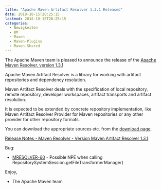```yaml
---
title: "Apache Maven Artifact Resolver 1.3.1 Released"
date: 2018-10-15T20:25:15
lastmod: 2018-10-15T20:25:15
categories:
  - Neuigkeiten
  - BM
  - Maven
  - Maven-Plugins
  - Maven-Shared
---
```

The Apache Maven team is pleased to announce the release of the 
[Apache Maven Resolver, version 1.3.1](https://maven.apache.org/resolver/index.html)

Apache Maven Artifact Resolver is a library for working with artifact
repositories and dependency resolution.

Maven Artifact Resolver deals with the specification of local repository,
remote repository, developer workspaces, artifact transports and artifact
resolution.

It is expected to be extended by concrete repository implementation, like Maven
Artifact Resolver Provider for Maven repositories or any other provider for
other repository formats.


You can download the appropriate sources etc. from the [download page](https://maven.apache.org/resolver/download.cgi).

<!-- more -->

[Release Notes - Maven Resolver - Version Maven Artifact Resolver 1.3.1](https://issues.apache.org/jira/secure/ReleaseNote.jspa?projectId=12320628&version=12344286)

Bug:

 * [MRESOLVER-60](https://issues.apache.org/jira/browse/MRESOLVER-60) - Possible NPE when calling RepositorySystemSession.getFileTransformerManager(

Enjoy,

- The Apache Maven team 
